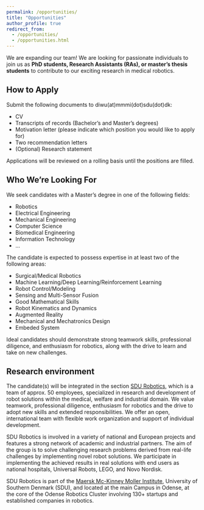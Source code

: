```yaml
---
permalink: /opportunities/
title: "Opportunities"
author_profile: true
redirect_from: 
  - /opportunities/
  - /opportunities.html
---
```


We are expanding our team! We are looking for passionate individuals to join us as **PhD students, Research Assistants (RAs), or master’s thesis students** to contribute to our exciting research in medical robotics.

How to Apply
-----
Submit the following documents to diwu(at)mmmi(dot)sdu(dot)dk:

+ CV
+  Transcripts of records (Bachelor’s and Master’s degrees)
+  Motivation letter (please indicate which position you would like to apply for)
+  Two recommendation letters
+  (Optional) Research statement

Applications will be reviewed on a rolling basis until the positions are filled.

Who We’re Looking For
-------
We seek candidates with a Master’s degree in one of the following fields:

+ Robotics
+ Electrical Engineering
+ Mechanical Engineering
+ Computer Science
+ Biomedical Engineering
+ Information Technology
+ ...

The candidate is expected to possess expertise in at least two of the following areas:

+ Surgical/Medical Robotics
+ Machine Learning/Deep Learning/Reinforcement Learning
+ Robot Control/Modeling
+ Sensing and Multi-Sensor Fusion
+ Good Mathematical Skills
+ Robot Kinematics and Dynamics
+ Augmented Reality
+ Mechanical and Mechatronics Design
+ Embeded System

Ideal candidates should demonstrate strong teamwork skills, professional diligence, and enthusiasm for robotics, along with the drive to learn and take on new challenges.

Research environment 
-------------
The candidate(s) will be integrated in the section [SDU Robotics](https://www.sdu.dk/en/forskning/sdurobotics), which is a team of approx. 50 employees, specialized in research and development of robot solutions within the medical, welfare and industrial domain. We value teamwork, professional diligence, enthusiasm for robotics and the drive to adopt new skills and extended responsibilities. We offer an open, international team with flexible work organization and support of individual development.

SDU Robotics is involved in a variety of national and European projects and features a strong network of academic and industrial partners. The aim of the group is to solve challenging research problems derived from real-life challenges by implementing novel robot solutions. We participate in implementing the achieved results in real solutions with end users as national hospitals, Universal Robots, LEGO, and Novo Nordisk.

SDU Robotics is part of the [Maersk Mc-Kinney Moller Institute](https://www.sdu.dk/da/om-sdu/institutter-centre/mmmi_maersk_mckinney_moeller), University of Southern Denmark (SDU), and located at the main Campus in Odense, at the core of the Odense Robotics Cluster involving 130+ startups and established companies in robotics. 